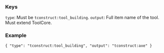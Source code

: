 ### Keys
`type`: Must be `tconstruct:tool_building`. 
`output`: Full item name of the tool. Must extend ToolCore.


### Example
`{
  "type": "tconstruct:tool_building",
  "output": "tconstruct:axe"
}`